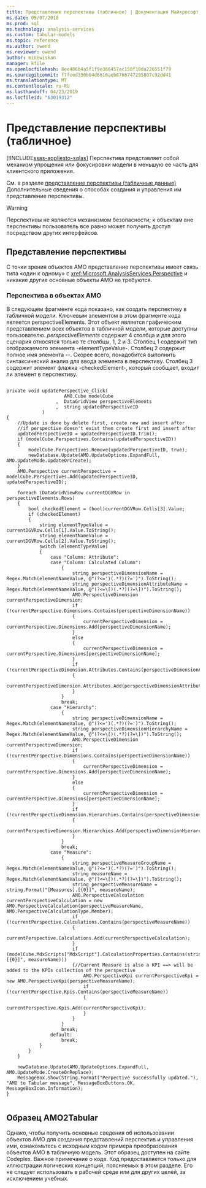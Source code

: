 ```yaml
---
title: Представление перспективы (табличное) | Документация Майкрософт
ms.date: 05/07/2018
ms.prod: sql
ms.technology: analysis-services
ms.custom: tabular-models
ms.topic: reference
ms.author: owend
ms.reviewer: owend
author: minewiskan
manager: kfile
ms.openlocfilehash: 8ee406b4a5f1f9e366457ac150f10da226551f79
ms.sourcegitcommit: f7fced330b64d6616aeb8766747295807c92dd41
ms.translationtype: MT
ms.contentlocale: ru-RU
ms.lasthandoff: 04/23/2019
ms.locfileid: "63019312"
---
```

# <a name="perspective-representation-tabular"></a>Представление перспективы (табличное)
[!INCLUDE[ssas-appliesto-sqlas](../../../includes/ssas-appliesto-sqlas.md)]
  Перспектива представляет собой механизм упрощения или фокусировки модели в меньшую ее часть для клиентского приложения.  
  
 См. в разделе [представление перспективы (табличные данные)](../../../analysis-services/tabular-model-programming-compatibility-levels-1050-1103/representation/perspective-representation-tabular.md) Дополнительные сведения о способах создания и управления им представление перспективы.  
  
> [!WARNING]  
>  Перспективы не являются механизмом безопасности; к объектам вне перспективы пользователь все равно может получить доступ посредством других интерфейсов.  
  
## <a name="perspective-representation"></a>Представление перспективы  
 С точки зрения объектов AMO представление перспективы имеет связь типа «один к одному» с <xref:Microsoft.AnalysisServices.Perspective> и никакие другие основные объекты AMO не требуются.  
  
### <a name="perspective-in-amo"></a>Перспектива в объектах AMO  
 В следующем фрагменте кода показано, как создать перспективу в табличной модели. Ключевым элементом в этом фрагменте кода является perspectiveElements. Этот объект является графическим представлением всех объектов в табличной модели, которые доступны пользователю. *perspectiveElements* содержит 4 столбца и для этого сценария относятся только те столбцы, 1, 2 и 3. Столбец 1 содержит тип отображаемого элемента -elementTypeValue-. Столбец 2 содержит полное имя элемента --. Скорее всего, понадобится выполнить синтаксический анализ для ввода элемента в перспективу. Столбец 3 содержит элемент флажка -checkedElement-, который сообщает, входит ли элемент в перспективу.  
  
```  
  
private void updatePerspective_Click(  
                     AMO.Cube modelCube  
                  ,  DataGridView perspectiveElements  
                  ,  string updatedPerspectiveID  
             )  
{  
    //Update is done by delete first, create new and insert after  
    //if perspective doesn't exist then create first and insert after  
    updatedPerspectiveID = updatedPerspectiveID.Trim();  
    if (modelCube.Perspectives.Contains(updatedPerspectiveID))  
    {  
        modelCube.Perspectives.Remove(updatedPerspectiveID, true);  
        newDatabase.Update(AMO.UpdateOptions.ExpandFull, AMO.UpdateMode.UpdateOrCreate);  
    }  
    AMO.Perspective currentPerspective = modelCube.Perspectives.Add(updatedPerspectiveID, updatedPerspectiveID);  
  
    foreach (DataGridViewRow currentDGVRow in perspectiveElements.Rows)  
    {  
        bool checkedElement = (bool)currentDGVRow.Cells[3].Value;  
        if (checkedElement)  
        {  
            string elementTypeValue = currentDGVRow.Cells[1].Value.ToString();  
            string elementNameValue = currentDGVRow.Cells[2].Value.ToString();  
            switch (elementTypeValue)  
            {  
                case "Column: Attribute":  
                case "Column: Calculated Column":  
                    {  
                        string perspectiveDimensionName = Regex.Match(elementNameValue, @"(?<=')(.*?)(?=')").ToString();  
                        string perspectiveDimensionAttributeName = Regex.Match(elementNameValue, @"(?<=\[)(.*?)(?=\])").ToString();  
                        AMO.PerspectiveDimension currentPerspectiveDimension;  
                        if (!currentPerspective.Dimensions.Contains(perspectiveDimensionName))  
                        {  
                            currentPerspectiveDimension = currentPerspective.Dimensions.Add(perspectiveDimensionName);  
                        }  
                        else  
                        {  
                            currentPerspectiveDimension = currentPerspective.Dimensions[perspectiveDimensionName];  
                        }  
                        if (!currentPerspectiveDimension.Attributes.Contains(perspectiveDimensionAttributeName))  
                        {  
                            currentPerspectiveDimension.Attributes.Add(perspectiveDimensionAttributeName);  
                        }  
                    }  
                    break;  
                case "Hierarchy":  
                    {  
                        string perspectiveDimensionName = Regex.Match(elementNameValue, @"(?<=')(.*?)(?=')").ToString();  
                        string perspectiveDimensionHierarchyName = Regex.Match(elementNameValue, @"(?<=\[)(.*?)(?=\])").ToString();  
                        AMO.PerspectiveDimension currentPerspectiveDimension;  
                        if (!currentPerspective.Dimensions.Contains(perspectiveDimensionName))  
                        {  
                            currentPerspectiveDimension = currentPerspective.Dimensions.Add(perspectiveDimensionName);  
                        }  
                        else  
                        {  
                            currentPerspectiveDimension = currentPerspective.Dimensions[perspectiveDimensionName];  
                        }  
                        if (!currentPerspectiveDimension.Hierarchies.Contains(perspectiveDimensionHierarchyName))  
                        {  
                            currentPerspectiveDimension.Hierarchies.Add(perspectiveDimensionHierarchyName);  
                        }  
                    }  
                    break;  
                case "Measure":  
                    {  
                        string perspectiveMeasureGroupName = Regex.Match(elementNameValue, @"(?<=')(.*?)(?=')").ToString();  
                        string measureName = Regex.Match(elementNameValue, @"(?<=\[)(.*?)(?=\])").ToString();  
                        string perspectiveMeasureName = string.Format("[Measures].[{0}]", measureName);  
                        AMO.PerspectiveCalculation currentPerspectiveCalculation = new AMO.PerspectiveCalculation(perspectiveMeasureName, AMO.PerspectiveCalculationType.Member);  
                        if (!currentPerspective.Calculations.Contains(perspectiveMeasureName))  
                        {  
                            currentPerspective.Calculations.Add(currentPerspectiveCalculation);  
                        }  
                        if (modelCube.MdxScripts["MdxScript"].CalculationProperties.Contains(string.Format("KPIs.[{0}]", measureName)))  
                        {//Current Measure is also a KPI ==> will be added to the KPIs collection of the perspective  
                            AMO.PerspectiveKpi currentPerspectiveKpi = new AMO.PerspectiveKpi(perspectiveMeasureName);  
                            if (!currentPerspective.Kpis.Contains(perspectiveMeasureName))  
                            {  
                                currentPerspective.Kpis.Add(currentPerspectiveKpi);  
                            }  
                        }  
                    }  
                    break;  
                default:  
                    break;  
            }  
        }  
    }  
  
    newDatabase.Update(AMO.UpdateOptions.ExpandFull, AMO.UpdateMode.CreateOrReplace);  
    MessageBox.Show(String.Format("Perpective successfully updated."), "AMO to Tabular message", MessageBoxButtons.OK, MessageBoxIcon.Information);  
}  
  
```  
  
## <a name="amo2tabular-sample"></a>Образец AMO2Tabular  
 Однако, чтобы получить основные сведения об использовании объектов AMO для создания представлений перспектив и управления ими, ознакомьтесь с исходным кодом примера преобразования объектов AMO в табличную модель. Этот образец доступен на сайте Codeplex. Важное примечание о коде. Код предоставляется только для иллюстрации логических концепций, поясняемых в этом разделе. Его не следует использовать в рабочей среде или для других целей, за исключением учебных.  
  
  

